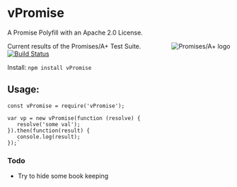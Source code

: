 # vPromise
A Promise Polyfill with an Apache 2.0 License.

<a href="https://promisesaplus.com/">
    <img src="https://promisesaplus.com/assets/logo-small.png" alt="Promises/A+ logo"
         title="Promises/A+ 1.0 compliant" align="right" />
</a>

Current results of the Promises/A+ Test Suite.
[![Build Status](https://travis-ci.org/Victory/vPromise.svg?branch=master)](https://travis-ci.org/Victory/vPromise)

Install:
  `npm install vPromise`

## Usage:

    const vPromise = require('vPromise');

    var vp = new vPromise(function (resolve) {
       resolve('some val');
    }).then(function(result) {
       console.log(result);
    });`

### Todo
 - Try to hide some book keeping
